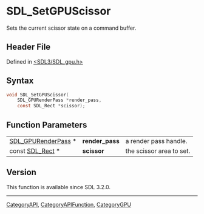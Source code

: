 # SDL_SetGPUScissor

Sets the current scissor state on a command buffer.

## Header File

Defined in [<SDL3/SDL_gpu.h>](https://github.com/libsdl-org/SDL/blob/main/include/SDL3/SDL_gpu.h)

## Syntax

```c
void SDL_SetGPUScissor(
    SDL_GPURenderPass *render_pass,
    const SDL_Rect *scissor);
```

## Function Parameters

|                                          |                 |                          |
| ---------------------------------------- | --------------- | ------------------------ |
| [SDL_GPURenderPass](SDL_GPURenderPass) * | **render_pass** | a render pass handle.    |
| const [SDL_Rect](SDL_Rect) *             | **scissor**     | the scissor area to set. |

## Version

This function is available since SDL 3.2.0.





----
[CategoryAPI](CategoryAPI), [CategoryAPIFunction](CategoryAPIFunction), [CategoryGPU](CategoryGPU)

